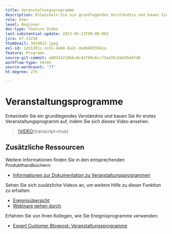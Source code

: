 ```yaml
---
title: Veranstaltungsprogramme
description: Entwickeln Sie ein grundlegendes Verständnis und bauen Sie Ihr erstes Veranstaltungsprogramm auf.
role: User
level: Beginner
doc-type: Feature Video
last-substantial-update: 2023-05-23T00:00:00Z
jira: KT-13258
thumbnail: 3419622.jpeg
exl-id: 1d31201c-1c61-4ab8-8a2c-dad60655941a
feature: Programs
source-git-commit: a80342218bbc8c42f88c6ccf3a435cbbd3bd47d0
workflow-type: tm+mt
source-wordcount: '77'
ht-degree: 27%

---
```


# Veranstaltungsprogramme

Entwickeln Sie ein grundlegendes Verständnis und bauen Sie Ihr erstes Veranstaltungsprogramm auf, indem Sie sich dieses Video ansehen.

>[!VIDEO](https://video.tv.adobe.com/v/3454003/?learn=on&captions=ger){transcript=true}

## Zusätzliche Ressourcen

Weitere Informationen finden Sie in den entsprechenden Produkthandbüchern:

* [Informationen zur Dokumentation zu Veranstaltungsprogrammen](https://experienceleague.adobe.com/docs/marketo/using/product-docs/demand-generation/events/understanding-events/understanding-event-programs.html?lang=de)

Sehen Sie sich zusätzliche Videos an, um weitere Hilfe zu dieser Funktion zu erhalten:
* [Ereignisübersicht](https://experienceleague.adobe.com/docs/marketo-learn/tutorials/events/events-watch.html?lang=de)
* [Webinare gehen durch](https://experienceleague.adobe.com/docs/marketo-learn/tutorials/events/webinar-watch.html?lang=de)

Erfahren Sie von Ihren Kollegen, wie Sie Ereignisprogramme verwenden:
* [Expert Customer Blogpost: Veranstaltungsprogramme](https://nation.marketo.com/t5/product-blogs/marketo-success-series-event-programs/ba-p/299191)

